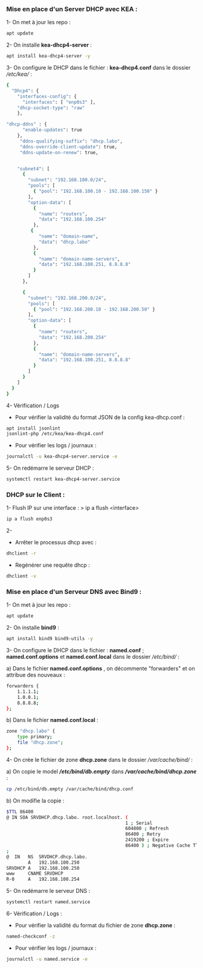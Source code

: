 ### Mise en place d'un Server DHCP avec KEA :

1- On met à jour les repo :

```bash
apt update
```

2- On installe **kea-dhcp4-server** :

```bash
apt install kea-dhcp4-server -y
```

3- On configure le DHCP dans le fichier : **kea-dhcp4.conf** dans le dossier _/etc/kea/_ :

```bash
{
  "Dhcp4": {
    "interfaces-config": {
      "interfaces": [ "enp0s3" ],
    "dhcp-socket-type": "raw"
    },

"dhcp-ddns" : {
      "enable-updates": true
    },
     "ddns-qualifying-suffix": "dhcp.labo",
     "ddns-override-client-update": true,
     "ddns-update-on-renew": true,


    "subnet4": [
      {
        "subnet": "192.168.100.0/24",
        "pools": [
          { "pool": "192.168.100.10 - 192.168.100.150" }
        ],
        "option-data": [
          {
            "name": "routers",
            "data": "192.168.100.254"
          },
         {
            "name": "domain-name",
            "data": "dhcp.labo"
          },
          {
            "name": "domain-name-servers",
            "data": "192.168.100.251, 8.8.8.8"
          }
        ]
      },

      {
        "subnet": "192.168.200.0/24",
        "pools": [
          { "pool": "192.168.200.10 - 192.168.200.50" }
        ],
        "option-data": [
          {
            "name": "routers",
            "data": "192.168.200.254"
          },
          {
            "name": "domain-name-servers",
            "data": "192.168.100.251, 8.8.8.8"
          }
        ]
      }
    ]
  }
}


```

4- Vérification / Logs

- Pour vérifier la validité du format JSON de la config kea-dhcp.conf :

```bash
apt install jsonlint
jsonlint-php /etc/kea/kea-dhcp4.conf
```

- Pour vérifier les logs / journaux :

```bash
journalctl -u kea-dhcp4-server.service -e
```

5- On redémarre le serveur DHCP :

```bash
systemctl restart kea-dhcp4-server.service
```

### DHCP sur le Client :

1- Flush IP sur une interface : > ip a flush \<interface>

```bash
ip a flush enp0s3
```

2-

- Arrêter le processus dhcp avec :

```bash
dhclient -r
```

- Regénérer une requête dhcp :

```bash
dhclient -v
```

### Mise en place d'un Serveur DNS avec Bind9 :

1- On met à jour les repo :

```bash
apt update
```

2- On installe **bind9** :

```bash
apt install bind9 bind9-utils -y
```

3- On configure le DHCP dans le fichier : **named.conf** ; **named.conf.options** et **named.conf.local** dans le dossier _/etc/bind/_ :

a) Dans le fichier **named.conf.options** , on décommente "forwarders" et on attribue des nouveaux :

```bash
forwarders {
	1.1.1.1;
	1.0.0.1;
	8.8.8.8;
};
```

b) Dans le fichier **named.conf.local** :

```bash
zone "dhcp.labo" {
	type primary;
	file "dhcp.zone";
};
```

4- On crée le fichier de zone **dhcp.zone** dans le dossier _/var/cache/bind/_ :

a) On copie le model **_/etc/bind/db.empty_** dans **_/var/cache/bind/dhcp.zone_** :

```bash
cp /etc/bind/db.empty /var/cache/bind/dhcp.conf
```

b) On modifie la copie :

```bash
$TTL 86400
@ IN SOA SRVDHCP.dhcp.labo. root.localhost. (
											1 ; Serial
											604800 ; Refresh
											86400 ; Retry
											2419200 ; Expire
											86400 ) ; Negative Cache TTL
;
@  IN   NS  SRVDHCP.dhcp.labo.
        A   192.168.100.250
SRVDHCP A   192.168.100.250
www     CNAME SRVDHCP
R-0     A   192.168.100.254
```

5- On redémarre le serveur DNS :

```bash
systemctl restart named.service
```

6- Vérification / Logs :

- Pour vérifier la validité du format du fichier de zone **dhcp.zone** :

```bash
named-checkconf -z
```

- Pour vérifier les logs / journaux :

```bash
journalctl -u named.service -e
```
